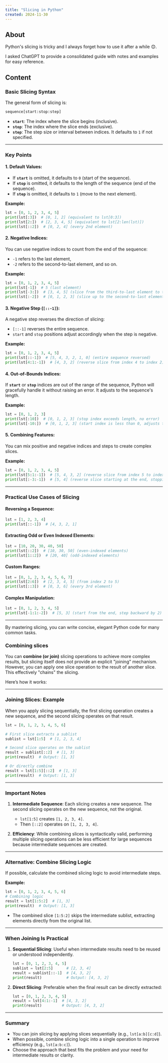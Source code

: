 ```yaml
---
title: "Slicing in Python"
created: 2024-11-30
---
```


## About

Python's slicing is tricky and I always forget how to use it after a while 😊.

I asked ChatGPT to provide a consolidated guide with notes and examples for easy reference.

## Content

### Basic Slicing Syntax

The general form of slicing is:

```python
sequence[start:stop:step]
```

- **`start`**: The index where the slice begins (inclusive).
- **`stop`**: The index where the slice ends (exclusive).
- **`step`**: The step size or interval between indices. It defaults to `1` if not specified.

---

### Key Points

#### 1. Default Values:

- If **`start`** is omitted, it defaults to `0` (start of the sequence).
- If **`stop`** is omitted, it defaults to the length of the sequence (end of the sequence).
- If **`step`** is omitted, it defaults to `1` (move to the next element).

**Example:**

```python
lst = [0, 1, 2, 3, 4, 5]
print(lst[:3])  # [0, 1, 2] (equivalent to lst[0:3])
print(lst[2:])  # [2, 3, 4, 5] (equivalent to lst[2:len(lst)])
print(lst[::2])  # [0, 2, 4] (every 2nd element)
```

#### 2. Negative Indices:

You can use negative indices to count from the end of the sequence:

- `-1` refers to the last element,
- `-2` refers to the second-to-last element, and so on.

**Example:**

```python
lst = [0, 1, 2, 3, 4, 5]
print(lst[-1])  # 5 (last element)
print(lst[-3:])  # [3, 4, 5] (slice from the third-to-last element to the end)
print(lst[:-2])  # [0, 1, 2, 3] (slice up to the second-to-last element)
```

#### 3. Negative Step (`[::-1]`):

A negative step reverses the direction of slicing:

- `[::-1]` reverses the entire sequence.
- `start` and `stop` positions adjust accordingly when the step is negative.

**Example:**

```python
lst = [0, 1, 2, 3, 4, 5]
print(lst[::-1])  # [5, 4, 3, 2, 1, 0] (entire sequence reversed)
print(lst[4:1:-1])  # [4, 3, 2] (reverse slice from index 4 to index 2)
```

#### 4. Out-of-Bounds Indices:

If **`start`** or **`stop`** indices are out of the range of the sequence, Python will gracefully handle it without
raising an error. It adjusts to the sequence's length.

**Example:**

```python
lst = [0, 1, 2, 3]
print(lst[:10])  # [0, 1, 2, 3] (stop index exceeds length, no error)
print(lst[-10:])  # [0, 1, 2, 3] (start index is less than 0, adjusts to 0)
```

#### 5. Combining Features:

You can mix positive and negative indices and steps to create complex slices.

**Example:**

```python
lst = [0, 1, 2, 3, 4, 5]
print(lst[5:1:-1])  # [5, 4, 3, 2] (reverse slice from index 5 to index 2)
print(lst[:-3:-1])  # [5, 4] (reverse slice starting at the end, stopping before -3)
```

---

### Practical Use Cases of Slicing

#### Reversing a Sequence:

```python
lst = [1, 2, 3, 4]
print(lst[::-1])  # [4, 3, 2, 1]
```

#### Extracting Odd or Even Indexed Elements:

```python
lst = [10, 20, 30, 40, 50]
print(lst[::2])  # [10, 30, 50] (even-indexed elements)
print(lst[1::2])  # [20, 40] (odd-indexed elements)
```

#### Custom Ranges:

```python
lst = [0, 1, 2, 3, 4, 5, 6, 7]
print(lst[2:6])  # [2, 3, 4, 5] (from index 2 to 5)
print(lst[::3])  # [0, 3, 6] (every 3rd element)
```

#### Complex Manipulation:

```python
lst = [0, 1, 2, 3, 4, 5]
print(lst[-1:1:-2])  # [5, 3] (start from the end, step backward by 2)
```

---

By mastering slicing, you can write concise, elegant Python code for many common tasks.

### Combining slices

You can **combine (or join)** slicing operations to achieve more complex results, but slicing itself does not provide an
explicit "joining" mechanism. However, you can apply one slice operation to the result of another slice. This
effectively "chains" the slicing.

Here’s how it works:

---

### Joining Slices: Example

When you apply slicing sequentially, the first slicing operation creates a new sequence, and the second slicing operates
on that result.

```python
lst = [0, 1, 2, 3, 4, 5, 6]

# First slice extracts a sublist
sublist = lst[1:5]  # [1, 2, 3, 4]

# Second slice operates on the sublist
result = sublist[::2]  # [1, 3]
print(result)  # Output: [1, 3]

# Or directly combine
result = lst[1:5][::2]  # [1, 3]
print(result)  # Output: [1, 3]
```

---

### Important Notes

1. **Intermediate Sequence**: Each slicing creates a new sequence. The second slicing operates on the new sequence, not
   the original.
    - `lst[1:5]` creates `[1, 2, 3, 4]`.
    - Then `[::2]` operates on `[1, 2, 3, 4]`.

2. **Efficiency**: While combining slices is syntactically valid, performing multiple slicing operations can be less
   efficient for large sequences because intermediate sequences are created.

---

### Alternative: Combine Slicing Logic

If possible, calculate the combined slicing logic to avoid intermediate steps.

**Example:**

```python
lst = [0, 1, 2, 3, 4, 5, 6]
# Combining logic
result = lst[1:5:2]  # [1, 3]
print(result)  # Output: [1, 3]
```

- The combined slice `[1:5:2]` skips the intermediate sublist, extracting elements directly from the original list.

---

### When Joining Is Practical

1. **Sequential Slicing**:
   Useful when intermediate results need to be reused or understood independently.

   ```python
   lst = [0, 1, 2, 3, 4, 5]
   sublist = lst[2:5]      # [2, 3, 4]
   result = sublist[::-1]  # [4, 3, 2]
   print(result)           # Output: [4, 3, 2]
   ```

2. **Direct Slicing**:
   Preferable when the final result can be directly extracted:
   ```python
   lst = [0, 1, 2, 3, 4, 5]
   result = lst[4:1:-1]  # [4, 3, 2]
   print(result)         # Output: [4, 3, 2]
   ```

---

### Summary

- You can join slicing by applying slices sequentially (e.g., `lst[a:b][c:d]`).
- When possible, combine slicing logic into a single operation to improve efficiency (e.g., `lst[a:b:c]`).
- Choose the approach that best fits the problem and your need for intermediate results or clarity.

